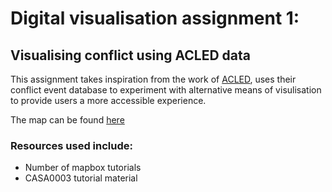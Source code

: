 # Digital visualisation assignment 1:
## Visualising conflict using ACLED data

This assignment takes inspiration from the work of [ACLED](http://acleddata.com), uses their conflict event database to experiment with alternative means of visulisation to provide users a more accessible experience.

The map can be found [here](index.html)

### Resources used include:
- Number of mapbox tutorials
- CASA0003 tutorial material
